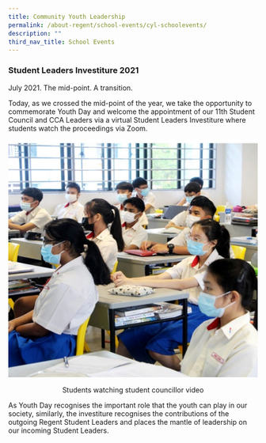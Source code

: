 ```yaml
---
title: Community Youth Leadership
permalink: /about-regent/school-events/cyl-schoolevents/
description: ""
third_nav_title: School Events
---
```

### **Student Leaders Investiture 2021**

July 2021. The mid-point. A transition.

Today, as we crossed the mid-point of the year, we take the opportunity to commemorate Youth Day and welcome the appointment of our 11th Student Council and CCA Leaders via a virtual Student Leaders Investiture where students watch the proceedings via Zoom.

![](/images/School%20Events/CYL/CYL-schoolevents-1.jpg)
<center>Students watching student councillor video</center>

As Youth Day recognises the important role that the youth can play in our society, similarly, the investiture recognises the contributions of the outgoing Regent Student Leaders and places the mantle of leadership on our incoming Student Leaders.